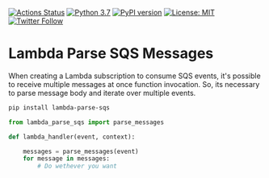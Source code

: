 [![Actions Status](https://github.com/msantino/lambda-parse-sqs/workflows/CI/badge.svg)](https://github.com/msantino/lambda-parse-sqs/actions)
[![Python 3.7](https://img.shields.io/badge/python-3.7-blue.svg)](https://www.python.org/downloads/release/python-370/)
[![PyPI version](https://badge.fury.io/py/lambda-parse-sqs.svg)](https://badge.fury.io/py/lambda-parse-sqs)
[![License: MIT](https://img.shields.io/badge/License-MIT-yellow.svg)](https://opensource.org/licenses/MIT)
[![Twitter Follow](https://img.shields.io/twitter/follow/msantino.svg?style=social&label=Follow)](https://twitter.com/msantino)



# Lambda Parse SQS Messages

When creating a Lambda subscription to consume SQS events, it's possible to receive multiple messages at once function invocation. So, its necessary to parse message body and iterate over multiple events. 

```bash
pip install lambda-parse-sqs
```

```python
from lambda_parse_sqs import parse_messages

def lambda_handler(event, context):

    messages = parse_messages(event)
    for message in messages:
        # Do wethever you want
```